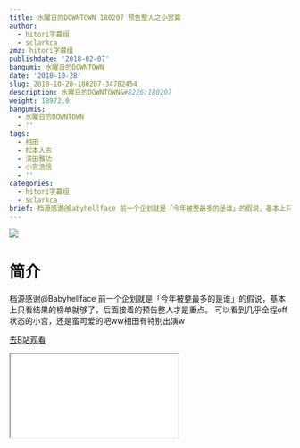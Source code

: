 ```yaml
---
title: 水曜日的DOWNTOWN 180207 预告整人之小宫篇
author:
  - hitori字幕组
  - sclarkca_
zmz: hitori字幕组
publishdate: '2018-02-07'
bangumi: 水曜日的DOWNTOWN
date: '2018-10-28'
slug: 2018-10-28-180207-34782454
description: 水曜日的DOWNTOWN&#8226;180207
weight: 18972.0
bangumis:
  - 水曜日的DOWNTOWN
  - ''
tags:
  - 相田
  - 松本人志
  - 滨田雅功
  - 小宫浩信
  - ''
categories:
  - hitori字幕组
  - sclarkca_
brief: 档源感谢@Babyhellface 前一个企划就是「今年被整最多的是谁」的假说，基本上只看结果的榜单就够了，后面接着的预告整人才是重点。 可以看到几乎全程off状态的小宫，还是蛮可爱的吧ww相田有特别出演w
---
```

![](https://i.imgur.com/f2wMXzO.jpg)
# 简介  
档源感谢@Babyhellface
前一个企划就是「今年被整最多的是谁」的假说，基本上只看结果的榜单就够了，后面接着的预告整人才是重点。
可以看到几乎全程off状态的小宫，还是蛮可爱的吧ww相田有特别出演w  

[去B站观看](https://www.bilibili.com/video/av34782454/)
<div class ="resp-container"><iframe class="testiframe" src="//player.bilibili.com/player.html?aid=34782454"", scrolling="no", allowfullscreen="true" > </iframe></div> 
